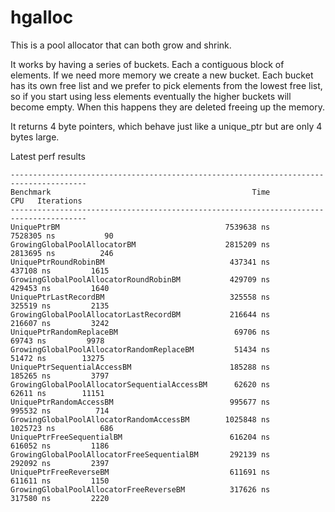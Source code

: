 # hgalloc

This is a pool allocator that can both grow and shrink. 

It works by having a series of buckets. Each a contiguous block of <bucketSize> elements. If we need
more memory we create a new bucket. Each bucket has its own free list and we prefer to pick elements
from the lowest free list, so if you start using less elements eventually the higher buckets will
become empty. When this happens they are deleted freeing up the memory.

It returns 4 byte pointers, which behave just like a unique_ptr but are only 4 bytes large. 

Latest perf results

```
---------------------------------------------------------------------------------------
Benchmark                                             Time             CPU   Iterations
---------------------------------------------------------------------------------------
UniquePtrBM                                     7539638 ns      7528305 ns           90
GrowingGlobalPoolAllocatorBM                    2815209 ns      2813695 ns          246
UniquePtrRoundRobinBM                            437341 ns       437108 ns         1615
GrowingGlobalPoolAllocatorRoundRobinBM           429709 ns       429453 ns         1640
UniquePtrLastRecordBM                            325558 ns       325519 ns         2135
GrowingGlobalPoolAllocatorLastRecordBM           216644 ns       216607 ns         3242
UniquePtrRandomReplaceBM                          69706 ns        69743 ns         9978
GrowingGlobalPoolAllocatorRandomReplaceBM         51434 ns        51472 ns        13275
UniquePtrSequentialAccessBM                      185288 ns       185265 ns         3797
GrowingGlobalPoolAllocatorSequentialAccessBM      62620 ns        62611 ns        11151
UniquePtrRandomAccessBM                          995677 ns       995532 ns          714
GrowingGlobalPoolAllocatorRandomAccessBM        1025848 ns      1025723 ns          686
UniquePtrFreeSequentialBM                        616204 ns       616052 ns         1186
GrowingGlobalPoolAllocatorFreeSequentialBM       292139 ns       292092 ns         2397
UniquePtrFreeReverseBM                           611691 ns       611611 ns         1150
GrowingGlobalPoolAllocatorFreeReverseBM          317626 ns       317580 ns         2220


```
